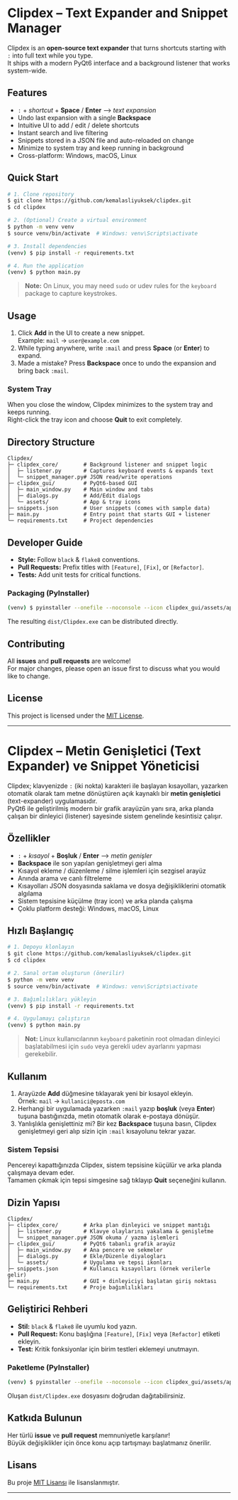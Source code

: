 # Clipdex – Text Expander and Snippet Manager

Clipdex is an **open-source text expander** that turns shortcuts starting with `:` into full text while you type.  
It ships with a modern PyQt6 interface and a background listener that works system-wide.

## Features

- `:` + *shortcut* + **Space** / **Enter** ⟶ *text expansion*  
- Undo last expansion with a single **Backspace**  
- Intuitive UI to add / edit / delete shortcuts  
- Instant search and live filtering  
- Snippets stored in a JSON file and auto-reloaded on change  
- Minimize to system tray and keep running in background  
- Cross-platform: Windows, macOS, Linux

## Quick Start

```bash
# 1. Clone repository
$ git clone https://github.com/kemalasliyuksek/clipdex.git
$ cd clipdex

# 2. (Optional) Create a virtual environment
$ python -m venv venv
$ source venv/bin/activate  # Windows: venv\Scripts\activate

# 3. Install dependencies
(venv) $ pip install -r requirements.txt

# 4. Run the application
(venv) $ python main.py
```

> **Note:** On Linux, you may need `sudo` or udev rules for the `keyboard` package to capture keystrokes.

## Usage

1. Click **Add** in the UI to create a new snippet.  
   Example: `mail` → `user@example.com`  
2. While typing anywhere, write `:mail` and press **Space** (or **Enter**) to expand.  
3. Made a mistake? Press **Backspace** once to undo the expansion and bring back `:mail`.

### System Tray

When you close the window, Clipdex minimizes to the system tray and keeps running.  
Right-click the tray icon and choose **Quit** to exit completely.

## Directory Structure

```text
Clipdex/
├─ clipdex_core/        # Background listener and snippet logic
│  ├─ listener.py       # Captures keyboard events & expands text
│  └─ snippet_manager.py# JSON read/write operations
├─ clipdex_gui/         # PyQt6-based GUI
│  ├─ main_window.py    # Main window and tabs
│  ├─ dialogs.py        # Add/Edit dialogs
│  └─ assets/           # App & tray icons
├─ snippets.json        # User snippets (comes with sample data)
├─ main.py              # Entry point that starts GUI + listener
└─ requirements.txt     # Project dependencies
```

## Developer Guide

- **Style:** Follow `black` & `flake8` conventions.  
- **Pull Requests:** Prefix titles with `[Feature]`, `[Fix]`, or `[Refactor]`.  
- **Tests:** Add unit tests for critical functions.

### Packaging (PyInstaller)

```bash
(venv) $ pyinstaller --onefile --noconsole --icon clipdex_gui/assets/app_icon.ico main.py
```

The resulting `dist/Clipdex.exe` can be distributed directly.

## Contributing

All **issues** and **pull requests** are welcome!  
For major changes, please open an issue first to discuss what you would like to change.

## License

This project is licensed under the [MIT License](LICENSE).

---

# Clipdex – Metin Genişletici (Text Expander) ve Snippet Yöneticisi

Clipdex; klavyenizde `:` (iki nokta) karakteri ile başlayan kısayolları, yazarken otomatik olarak tam metne dönüştüren açık kaynaklı bir **metin genişletici** (text-expander) uygulamasıdır.  
PyQt6 ile geliştirilmiş modern bir grafik arayüzün yanı sıra, arka planda çalışan bir dinleyici (listener) sayesinde sistem genelinde kesintisiz çalışır.

## Özellikler

- `:` + *kısayol* + **Boşluk** / **Enter** ⟶ *metin genişler*  
- **Backspace** ile son yapılan genişletmeyi geri alma  
- Kısayol ekleme / düzenleme / silme işlemleri için sezgisel arayüz  
- Anında arama ve canlı filtreleme  
- Kısayolları JSON dosyasında saklama ve dosya değişikliklerini otomatik algılama  
- Sistem tepsisine küçülme (tray icon) ve arka planda çalışma  
- Çoklu platform desteği: Windows, macOS, Linux

## Hızlı Başlangıç

```bash
# 1. Depoyu klonlayın
$ git clone https://github.com/kemalasliyuksek/clipdex.git
$ cd clipdex

# 2. Sanal ortam oluşturun (önerilir)
$ python -m venv venv
$ source venv/bin/activate  # Windows: venv\Scripts\activate

# 3. Bağımlılıkları yükleyin
(venv) $ pip install -r requirements.txt

# 4. Uygulamayı çalıştırın
(venv) $ python main.py
```

> **Not:** Linux kullanıcılarının `keyboard` paketinin root olmadan dinleyici başlatabilmesi için `sudo` veya gerekli udev ayarlarını yapması gerekebilir.

## Kullanım

1. Arayüzde **Add** düğmesine tıklayarak yeni bir kısayol ekleyin.  
   Örnek: `mail` → `kullanici@eposta.com`  
2. Herhangi bir uygulamada yazarken `:mail` yazıp **boşluk** (veya **Enter**) tuşuna bastığınızda, metin otomatik olarak e-postaya dönüşür.  
3. Yanlışlıkla genişlettiniz mi? Bir kez **Backspace** tuşuna basın, Clipdex genişletmeyi geri alıp sizin için `:mail` kısayolunu tekrar yazar.

### Sistem Tepsisi

Pencereyi kapattığınızda Clipdex, sistem tepsisine küçülür ve arka planda çalışmaya devam eder.  
Tamamen çıkmak için tepsi simgesine sağ tıklayıp **Quit** seçeneğini kullanın.

## Dizin Yapısı

```text
Clipdex/
├─ clipdex_core/        # Arka plan dinleyici ve snippet mantığı
│  ├─ listener.py       # Klavye olaylarını yakalama & genişletme
│  └─ snippet_manager.py# JSON okuma / yazma işlemleri
├─ clipdex_gui/         # PyQt6 tabanlı grafik arayüz
│  ├─ main_window.py    # Ana pencere ve sekmeler
│  ├─ dialogs.py        # Ekle/Düzenle diyalogları
│  └─ assets/           # Uygulama ve tepsi ikonları
├─ snippets.json        # Kullanıcı kısayolları (örnek verilerle gelir)
├─ main.py              # GUI + dinleyiciyi başlatan giriş noktası
└─ requirements.txt     # Proje bağımlılıkları
```

## Geliştirici Rehberi

- **Stil:** `black` & `flake8` ile uyumlu kod yazın.  
- **Pull Request:** Konu başlığına `[Feature]`, `[Fix]` veya `[Refactor]` etiketi ekleyin.  
- **Test:** Kritik fonksiyonlar için birim testleri eklemeyi unutmayın.

### Paketleme (PyInstaller)

```bash
(venv) $ pyinstaller --onefile --noconsole --icon clipdex_gui/assets/app_icon.ico main.py
```

Oluşan `dist/Clipdex.exe` dosyasını doğrudan dağıtabilirsiniz.

## Katkıda Bulunun

Her türlü **issue** ve **pull request** memnuniyetle karşılanır!  
Büyük değişiklikler için önce konu açıp tartışmayı başlatmanız önerilir.

## Lisans

Bu proje [MIT Lisansı](LICENSE) ile lisanslanmıştır.

---
